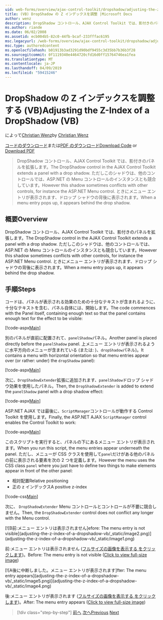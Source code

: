 ```yaml
---
uid: web-forms/overview/ajax-control-toolkit/dropshadow/adjusting-the-z-index-of-a-dropshadow-vb
title: (VB) DropShadow の Z インデックスを調整 |Microsoft Docs
author: wenz
description: DropShadow コントロール、AJAX Control Toolkit では、影付きのパネルを拡張します。 ただし場合がありますこのシャドウがインストールの他のコントロールと競合しています.
ms.author: riande
ms.date: 06/02/2008
ms.assetid: ecb004b5-82c0-44fb-bcaf-233fffac6195
msc.legacyurl: /web-forms/overview/ajax-control-toolkit/dropshadow/adjusting-the-z-index-of-a-dropshadow-vb
msc.type: authoredcontent
ms.openlocfilehash: b01913b3ad3291d90bdf9455c3d35bb7b36b3f28
ms.sourcegitcommit: 0f1119340e4464720cfd16d0ff15764746ea1fea
ms.translationtype: MT
ms.contentlocale: ja-JP
ms.lasthandoff: 04/09/2019
ms.locfileid: "59415246"
---
```

# <a name="adjusting-the-z-index-of-a-dropshadow-vb"></a><span data-ttu-id="3db54-104">DropShadow の Z インデックスを調整する (VB)</span><span class="sxs-lookup"><span data-stu-id="3db54-104">Adjusting the Z-Index of a DropShadow (VB)</span></span>

<span data-ttu-id="3db54-105">によって[Christian Wenz](https://github.com/wenz)</span><span class="sxs-lookup"><span data-stu-id="3db54-105">by [Christian Wenz](https://github.com/wenz)</span></span>

<span data-ttu-id="3db54-106">[コードのダウンロード](http://download.microsoft.com/download/5/1/6/51652a81-500b-4f6b-88d3-617103e7941e/DropShadow1.vb.zip)または[PDF のダウンロード](http://download.microsoft.com/download/b/6/a/b6ae89ee-df69-4c87-9bfb-ad1eb2b23373/dropshadow1VB.pdf)</span><span class="sxs-lookup"><span data-stu-id="3db54-106">[Download Code](http://download.microsoft.com/download/5/1/6/51652a81-500b-4f6b-88d3-617103e7941e/DropShadow1.vb.zip) or [Download PDF](http://download.microsoft.com/download/b/6/a/b6ae89ee-df69-4c87-9bfb-ad1eb2b23373/dropshadow1VB.pdf)</span></span>

> <span data-ttu-id="3db54-107">DropShadow コントロール、AJAX Control Toolkit では、影付きのパネルを拡張します。</span><span class="sxs-lookup"><span data-stu-id="3db54-107">The DropShadow control in the AJAX Control Toolkit extends a panel with a drop shadow.</span></span> <span data-ttu-id="3db54-108">ただしこのシャドウは、他のコントロールでは、ASP.NET の Menu コントロールのインスタンスとも競合しています。</span><span class="sxs-lookup"><span data-stu-id="3db54-108">However this shadow sometimes conflicts with other controls, for instance the ASP.NET Menu control.</span></span> <span data-ttu-id="3db54-109">ときにメニュー エントリが表示されます、ドロップ シャドウの背後に表示されます。</span><span class="sxs-lookup"><span data-stu-id="3db54-109">When a menu entry pops up, it appears behind the drop shadow.</span></span>


## <a name="overview"></a><span data-ttu-id="3db54-110">概要</span><span class="sxs-lookup"><span data-stu-id="3db54-110">Overview</span></span>

<span data-ttu-id="3db54-111">DropShadow コントロール、AJAX Control Toolkit では、影付きのパネルを拡張します。</span><span class="sxs-lookup"><span data-stu-id="3db54-111">The DropShadow control in the AJAX Control Toolkit extends a panel with a drop shadow.</span></span> <span data-ttu-id="3db54-112">ただしこのシャドウは、他のコントロールでは、ASP.NET の Menu コントロールのインスタンスとも競合しています。</span><span class="sxs-lookup"><span data-stu-id="3db54-112">However this shadow sometimes conflicts with other controls, for instance the ASP.NET Menu control.</span></span> <span data-ttu-id="3db54-113">ときにメニュー エントリが表示されます、ドロップ シャドウの背後に表示されます。</span><span class="sxs-lookup"><span data-stu-id="3db54-113">When a menu entry pops up, it appears behind the drop shadow.</span></span>

## <a name="steps"></a><span data-ttu-id="3db54-114">手順</span><span class="sxs-lookup"><span data-stu-id="3db54-114">Steps</span></span>

<span data-ttu-id="3db54-115">コードは、パネルが表示される効果のための十分なテキストが含まれるように、十分なテキストを含む、パネル自体には、開始します。</span><span class="sxs-lookup"><span data-stu-id="3db54-115">The code commences with the Panel itself, containing enough text so that the panel contains enough text for the effect to be visible:</span></span>

[!code-aspx[Main](adjusting-the-z-index-of-a-dropshadow-vb/samples/sample1.aspx)]

<span data-ttu-id="3db54-116">別のパネルが直前に配置されて、`panelShadow`パネル。</span><span class="sxs-lookup"><span data-stu-id="3db54-116">Another panel is placed directly before the `panelShadow` panel.</span></span> <span data-ttu-id="3db54-117">上メニュー エントリが表示されるように水平方向のメニューが含まれている (または: )、`dropShadow`パネル)。</span><span class="sxs-lookup"><span data-stu-id="3db54-117">It contains a menu with horizontal orientation so that menu entries appear over (or rather: under) the `dropShadow` panel):</span></span>

[!code-aspx[Main](adjusting-the-z-index-of-a-dropshadow-vb/samples/sample2.aspx)]

<span data-ttu-id="3db54-118">次に、`DropShadowExtender`拡張に追加されます、`panelShadow`ドロップ シャドウ効果を使用したパネル。</span><span class="sxs-lookup"><span data-stu-id="3db54-118">Then, the `DropShadowExtender` is added to extend the `panelShadow` panel with a drop shadow effect:</span></span>

[!code-aspx[Main](adjusting-the-z-index-of-a-dropshadow-vb/samples/sample3.aspx)]

<span data-ttu-id="3db54-119">ASP.NET AJAX では最後に、`ScriptManager`コントロールが動作する Control Toolkit を使用します。</span><span class="sxs-lookup"><span data-stu-id="3db54-119">Finally, the ASP.NET AJAX `ScriptManager` control enables the Control Toolkit to work:</span></span>

[!code-aspx[Main](adjusting-the-z-index-of-a-dropshadow-vb/samples/sample4.aspx)]

<span data-ttu-id="3db54-120">このスクリプトを実行すると、パネルの下にあるメニュー エントリが表示されます。</span><span class="sxs-lookup"><span data-stu-id="3db54-120">When you run this script, the menu entries appear underneath the panel.</span></span> <span data-ttu-id="3db54-121">ただし、メニューが CSS クラスを使用して`panel`だけがある他のパネルの前に表示される要素を次の 2 つを定義します。</span><span class="sxs-lookup"><span data-stu-id="3db54-121">However the menu uses the CSS class `panel` where you just have to define two things to make elements appear in front of the other panel:</span></span>

- <span data-ttu-id="3db54-122">相対配置</span><span class="sxs-lookup"><span data-stu-id="3db54-122">Relative positioning</span></span>
- <span data-ttu-id="3db54-123">正の z インデックス</span><span class="sxs-lookup"><span data-stu-id="3db54-123">A positive z-index</span></span>

[!code-css[Main](adjusting-the-z-index-of-a-dropshadow-vb/samples/sample5.css)]

<span data-ttu-id="3db54-124">次に、 `DropShadowExtender` Menu コントロールとコントロールが不要に競合しません。</span><span class="sxs-lookup"><span data-stu-id="3db54-124">Then, the `DropShadowExtender` control does not conflict any longer with the Menu control.</span></span>


[![B<span data-ttu-id="3db54-125">前:メニュー エントリは表示されません]</span><span class="sxs-lookup"><span data-stu-id="3db54-125">efore: The menu entry is not visible]</span></span>(adjusting-the-z-index-of-a-dropshadow-vb/_static/image2.png)](adjusting-the-z-index-of-a-dropshadow-vb/_static/image1.png)

<span data-ttu-id="3db54-126">前:メニュー エントリは表示されません ([フルサイズの画像を表示する をクリックします](adjusting-the-z-index-of-a-dropshadow-vb/_static/image3.png))。</span><span class="sxs-lookup"><span data-stu-id="3db54-126">Before: The menu entry is not visible ([Click to view full-size image](adjusting-the-z-index-of-a-dropshadow-vb/_static/image3.png))</span></span>


[![A<span data-ttu-id="3db54-127">後に中断しました。メニュー エントリが表示されます]</span><span class="sxs-lookup"><span data-stu-id="3db54-127">fter: The menu entry appears]</span></span>(adjusting-the-z-index-of-a-dropshadow-vb/_static/image5.png)](adjusting-the-z-index-of-a-dropshadow-vb/_static/image4.png)

<span data-ttu-id="3db54-128">後:メニュー エントリが表示されます ([フルサイズの画像を表示する をクリックします](adjusting-the-z-index-of-a-dropshadow-vb/_static/image6.png))。</span><span class="sxs-lookup"><span data-stu-id="3db54-128">After: The menu entry appears ([Click to view full-size image](adjusting-the-z-index-of-a-dropshadow-vb/_static/image6.png))</span></span>

> [!div class="step-by-step"]
> <span data-ttu-id="3db54-129">[前へ](manipulating-dropshadow-properties-from-client-code-cs.md)
> [次へ](manipulating-dropshadow-properties-from-client-code-vb.md)</span><span class="sxs-lookup"><span data-stu-id="3db54-129">[Previous](manipulating-dropshadow-properties-from-client-code-cs.md)
[Next](manipulating-dropshadow-properties-from-client-code-vb.md)</span></span>
